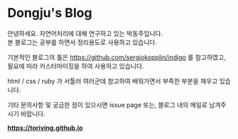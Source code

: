 # Dongju's Blog

안녕하세요. 자연어처리에 대해 연구하고 있는 박동주입니다.  
본 블로그는 공부를 하면서 정리용도로 사용하고 있습니다.  

기본적인 블로그의 틀은 https://github.com/sergiokopplin/indigo 를 참고하였고,  
필요에 따라 커스터마이징을 하여 사용하고 있습니다.

html / css / ruby 가 서툴러 여러군데 참고하여 배워가면서 부족한 부분을 채우고 있습니다.  

기타 문의사항 및 궁금한 점이 있으시면 issue page 또는, 블로그 내의 메일로 남겨주시기 바랍니다.

**https://toriving.github.io**   
